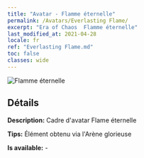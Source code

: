 ```yaml
---
title: "Avatar - Flamme éternelle"
permalink: /Avatars/Everlasting Flame/
excerpt: "Era of Chaos  Flamme éternelle"
last_modified_at: 2021-04-28
locale: fr
ref: "Everlasting Flame.md"
toc: false
classes: wide
---
```

 ![Flamme éternelle](/images/a/avatarFrame_77.png)

## Détails

 **Description:** Cadre d'avatar Flame éternelle 

 **Tips:** Élément obtenu via l'Arène glorieuse 

 **Is available:**  - 


